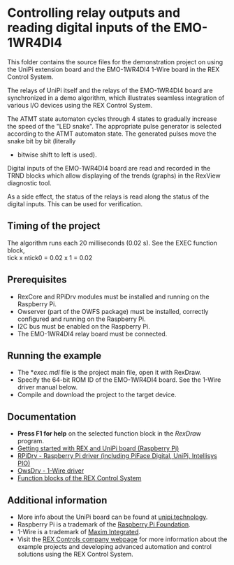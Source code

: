 ﻿Controlling relay outputs and reading digital inputs of the EMO-1WR4DI4 
=======================================================================
 
This folder contains the source files for the demonstration project on using
the UniPi extension board and the EMO-1WR4DI4 1-Wire board in the REX Control 
System.

The relays of UniPi itself and the relays of the EMO-1WR4DI4 board are 
synchronized in a demo algorithm, which illustrates seamless integration of 
various I/O devices using the REX Control System.

The ATMT state automaton cycles through 4 states to gradually increase the speed 
of the "LED snake". The appropriate pulse generator is selected according to the 
ATMT automaton state. The generated pulses move the snake bit by bit (literally 
- bitwise shift to left is used).

Digital inputs of the EMO-1WR4DI4 board are read and recorded in the TRND blocks
which allow displaying of the trends (graphs) in the RexView diagnostic tool. 

As a side effect, the status of the relays is read along the status of the 
digital inputs. This can be used for verification.

## Timing of the project ##

The algorithm runs each 20 milliseconds (0.02 s). See the EXEC function block,  
tick x ntick0 = 0.02 x 1 = 0.02 

## Prerequisites ##

- RexCore and RPiDrv modules must be installed and running on the Raspberry Pi.
- Owserver (part of the OWFS package) must be installed, correctly configured and running on the Raspberry Pi.
- I2C bus must be enabled on the Raspberry Pi.
- The EMO-1WR4DI4 relay board must be connected.

## Running the example ##

- The **exec.mdl* file is the project main file, open it with RexDraw.
- Specify the 64-bit ROM ID of the EMO-1WR4DI4 board. See the 1-Wire driver manual below.
- Compile and download the project to the target device.

## Documentation ##

- **Press F1 for help** on the selected function block in the *RexDraw* program.
- [Getting started with REX and UniPi board (Raspberry Pi)](https://www.rexcontrols.com/media/2.50.1/doc/ENGLISH/MANUALS/RexGettingStarted/RexGettingStarted_UniPi_ENG.html)
- [RPiDrv - Raspberry Pi driver (including PiFace Digital, UniPi, Intellisys PIO)](https://www.rexcontrols.com/media/2.50.1/doc/ENGLISH/MANUALS/RPiDrv/RPiDrv_ENG.html)
- [OwsDrv - 1-Wire driver](https://www.rexcontrols.com/media/2.50.1/doc/ENGLISH/MANUALS/OwsDrv/OwsDrv_ENG.html)
- [Function blocks of the REX Control System](https://www.rexcontrols.com/media/2.50.1/doc/ENGLISH/MANUALS/BRef/BRef_ENG.html)

## Additional information ##

- More info about the UniPi board can be found at [unipi.technology](http://www.unipi.technology).
- Raspberry Pi is a trademark of the [Raspberry Pi Foundation](http://www.raspberrypi.org).
- 1-Wire is a trademark of [Maxim Integrated](http://www.maxim-ic.com).
- Visit the [REX Controls company webpage](http://www.rexcontrols.com) 
for more information about the example projects and developing advanced 
automation and control solutions using the REX Control System.